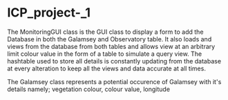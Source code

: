 # ICP_project-_1

The MonitoringGUI class is the GUI class to display a form to add the Database in both the Galamsey and Observatory table. It also loads and views from the database from both tables and allows view at an arbitrary limit colour value in the form of a table to simulate a query view. The hashtable used to store all details is constantly updating from the database at every alteration to keep all the views and data accurate at all times.

The Galamsey class represents a potential occurence of Galamsey with it's details namely; vegetation colour, colour value, longitude 
